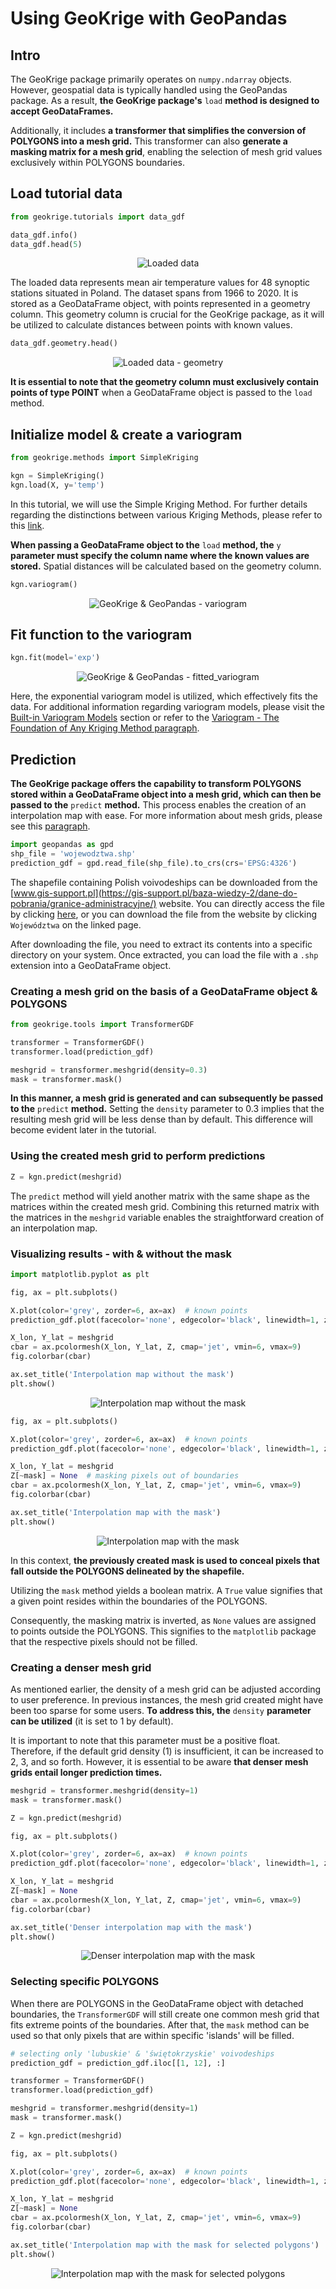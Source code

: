 # Using GeoKrige with GeoPandas

## Intro

The GeoKrige package primarily operates on `numpy.ndarray` objects. However, geospatial data is typically handled using 
the GeoPandas package. As a result, **the GeoKrige package's** `load` **method is designed to accept GeoDataFrames.**

Additionally, it includes **a transformer that simplifies the conversion of POLYGONS into a mesh grid.** This 
transformer can also **generate a masking matrix for a mesh grid**, enabling the selection of mesh grid values 
exclusively within POLYGONS boundaries.

## Load tutorial data
```py
from geokrige.tutorials import data_gdf

data_gdf.info()
data_gdf.head(5)
```

<p align="center">
    <img alt="Loaded data" src="../images/using_geokrige_with_geopandas-loaded_data_info_and_head.png"/>
</p>

The loaded data represents mean air temperature values for 48 synoptic stations situated in Poland. The dataset spans 
from 1966 to 2020. It is stored as a GeoDataFrame object, with points represented in a geometry column. This geometry 
column is crucial for the GeoKrige package, as it will be utilized to calculate distances between points with known 
values.

```py
data_gdf.geometry.head()
```

<p align="center">
    <img alt="Loaded data - geometry" src="../images/using_geokrige_with_geopandas-loaded_data_geometry.png"/>
</p>

**It is essential to note that the geometry column must exclusively contain points of type POINT** when a GeoDataFrame 
object is passed to the `load` method.

## Initialize model & create a variogram
```py
from geokrige.methods import SimpleKriging

kgn = SimpleKriging()
kgn.load(X, y='temp')
```

In this tutorial, we will use the Simple Kriging Method. For further details regarding the distinctions between 
various Kriging Methods, please refer to this [link](kriging_classes_description.md).

**When passing a GeoDataFrame object to the** `load` **method, the** `y` **parameter must specify the column name where 
the known values are stored.** Spatial distances will be calculated based on the geometry column.

```py
kgn.variogram()
```

<p align="center">
    <img alt="GeoKrige & GeoPandas - variogram" src="../images/using_geokrige_with_geopandas-variogram.png"/>
</p>

## Fit function to the variogram

```py
kgn.fit(model='exp')
```

<p align="center">
    <img alt="GeoKrige & GeoPandas - fitted_variogram" src="../images/using_geokrige_with_geopandas-fitted_variogram.png"/>
</p>

Here, the exponential variogram model is utilized, which effectively fits the data. For additional information regarding 
variogram models, please visit the [Built-in Variogram Models](built-in_variogram_models.md) section or refer to the 
[Variogram - The Foundation of Any Kriging Method paragraph](getting_started.md#variogram-the-foundation-of-any-kriging-method).

## Prediction

**The GeoKrige package offers the capability to transform POLYGONS stored within a GeoDataFrame object into a mesh grid, 
which can then be passed to the** `predict` **method.** This process enables the creation of an interpolation map with ease.
For more information about mesh grids, please see this [paragraph](getting_started.md/#using-the-kriging-model-to-make-predictions).

```py
import geopandas as gpd
shp_file = 'wojewodztwa.shp'
prediction_gdf = gpd.read_file(shp_file).to_crs(crs='EPSG:4326')
```

The shapefile containing Polish voivodeships can be downloaded from the [www.gis-support.pl](https://gis-support.pl/baza-wiedzy-2/dane-do-pobrania/granice-administracyjne/) 
website. You can directly access the file by clicking [here](https://www.gis-support.pl/downloads/2022/wojewodztwa.zip),
or you can download the file from the website by clicking `Województwa` on the linked page. 

After downloading the file, you need to extract its contents into a specific directory on your system. Once extracted, 
you can load the file with a `.shp` extension into a GeoDataFrame object.

### Creating a mesh grid on the basis of a GeoDataFrame object & POLYGONS

```py
from geokrige.tools import TransformerGDF

transformer = TransformerGDF()
transformer.load(prediction_gdf)

meshgrid = transformer.meshgrid(density=0.3)
mask = transformer.mask()
```

**In this manner, a mesh grid is generated and can subsequently be passed to the** `predict` **method.** Setting the 
`density` parameter to 0.3 implies that the resulting mesh grid will be less dense than by default. This difference will 
become evident later in the tutorial.

### Using the created mesh grid to perform predictions 

```py
Z = kgn.predict(meshgrid)
```

The `predict` method will yield another matrix with the same shape as the matrices within the created mesh grid. 
Combining this returned matrix with the matrices in the `meshgrid` variable enables the straightforward creation of an 
interpolation map.

### Visualizing results - with & without the mask

```py
import matplotlib.pyplot as plt
```

```py
fig, ax = plt.subplots()

X.plot(color='grey', zorder=6, ax=ax)  # known points
prediction_gdf.plot(facecolor='none', edgecolor='black', linewidth=1, zorder=5, ax=ax)  # borders

X_lon, Y_lat = meshgrid
cbar = ax.pcolormesh(X_lon, Y_lat, Z, cmap='jet', vmin=6, vmax=9)
fig.colorbar(cbar)

ax.set_title('Interpolation map without the mask')
plt.show()
```

<p align="center">
    <img alt="Interpolation map without the mask" src="../images/using_geokrige_with_geopandas-interpolation_map_no_mask.png"/>
</p>

```py
fig, ax = plt.subplots()

X.plot(color='grey', zorder=6, ax=ax)  # known points
prediction_gdf.plot(facecolor='none', edgecolor='black', linewidth=1, zorder=5, ax=ax)  # borders

X_lon, Y_lat = meshgrid
Z[~mask] = None  # masking pixels out of boundaries
cbar = ax.pcolormesh(X_lon, Y_lat, Z, cmap='jet', vmin=6, vmax=9)
fig.colorbar(cbar)

ax.set_title('Interpolation map with the mask')
plt.show()
```

<p align="center">
    <img alt="Interpolation map with the mask" src="../images/using_geokrige_with_geopandas-interpolation_map_mask.png"/>
</p>

In this context, **the previously created mask is used to conceal pixels that fall outside the POLYGONS delineated by the 
shapefile.** 

Utilizing the `mask` method yields a boolean matrix. A `True` value signifies that a given point resides within the 
boundaries of the POLYGONS. 

Consequently, the masking matrix is inverted, as `None` values are assigned to points 
outside the POLYGONS. This signifies to the `matplotlib` package that the respective pixels should not be filled.

### Creating a denser mesh grid
As mentioned earlier, the density of a mesh grid can be adjusted according to user preference. In previous instances, 
the mesh grid created might have been too sparse for some users. **To address this, the** `density` **parameter can be 
utilized** (it is set to 1 by default). 

It is important to note that this parameter must be a positive float. Therefore, if the 
default grid density (1) is insufficient, it can be increased to 2, 3, and so forth. However, it is essential to be 
aware **that denser mesh grids entail longer prediction times.**

```py
meshgrid = transformer.meshgrid(density=1)
mask = transformer.mask()

Z = kgn.predict(meshgrid)
```

```py
fig, ax = plt.subplots()

X.plot(color='grey', zorder=6, ax=ax)  # known points
prediction_gdf.plot(facecolor='none', edgecolor='black', linewidth=1, zorder=5, ax=ax)  # borders

X_lon, Y_lat = meshgrid
Z[~mask] = None
cbar = ax.pcolormesh(X_lon, Y_lat, Z, cmap='jet', vmin=6, vmax=9)
fig.colorbar(cbar)

ax.set_title('Denser interpolation map with the mask')
plt.show()
```

<p align="center">
    <img alt="Denser interpolation map with the mask" src="../images/using_geokrige_with_geopandas-interpolation_map_dense.png"/>
</p>

### Selecting specific POLYGONS

When there are POLYGONS in the GeoDataFrame object with detached boundaries, the `TransformerGDF` will still create one 
common mesh grid that fits extreme points of the boundaries. After that, the `mask` method can be used so that only 
pixels that are within specific 'islands' will be filled.

```py
# selecting only 'lubuskie' & 'świętokrzyskie' voivodeships
prediction_gdf = prediction_gdf.iloc[[1, 12], :]
```

```py
transformer = TransformerGDF()
transformer.load(prediction_gdf)

meshgrid = transformer.meshgrid(density=1)
mask = transformer.mask()

Z = kgn.predict(meshgrid)
```

```py
fig, ax = plt.subplots()

X.plot(color='grey', zorder=6, ax=ax)  # known points
prediction_gdf.plot(facecolor='none', edgecolor='black', linewidth=1, zorder=5, ax=ax)  # borders

X_lon, Y_lat = meshgrid
Z[~mask] = None
cbar = ax.pcolormesh(X_lon, Y_lat, Z, cmap='jet', vmin=6, vmax=9)
fig.colorbar(cbar)

ax.set_title('Interpolation map with the mask for selected polygons')
plt.show()
```

<p align="center">
    <img alt="Interpolation map with the mask for selected polygons" src="../images/using_geokrige_with_geopandas-interpolation_map_selected_polygons.png"/>
</p>
